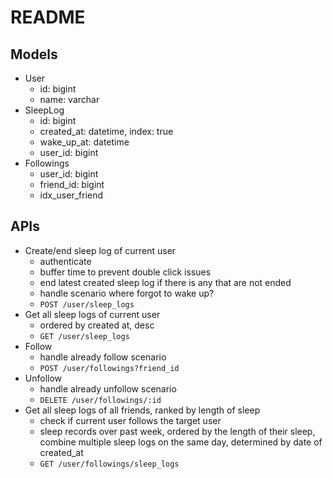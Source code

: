 # README

## Models

- User
  - id: bigint
  - name: varchar
- SleepLog
  - id: bigint
  - created_at: datetime, index: true
  - wake_up_at: datetime
  - user_id: bigint
- Followings
  - user_id: bigint
  - friend_id: bigint
  - idx_user_friend

## APIs

- Create/end sleep log of current user
  - authenticate
  - buffer time to prevent double click issues
  - end latest created sleep log if there is any that are not ended
  - handle scenario where forgot to wake up?
  - `POST /user/sleep_logs`
- Get all sleep logs of current user
  - ordered by created at, desc
  - `GET /user/sleep_logs`
- Follow
  - handle already follow scenario
  - `POST /user/followings?friend_id`
- Unfollow
  - handle already unfollow scenario
  - `DELETE /user/followings/:id`
- Get all sleep logs of all friends, ranked by length of sleep
  - check if current user follows the target user
  - sleep records over past week, ordered by the length of their sleep, combine multiple sleep logs on the same day, determined by date of created_at
  - `GET /user/followings/sleep_logs`

